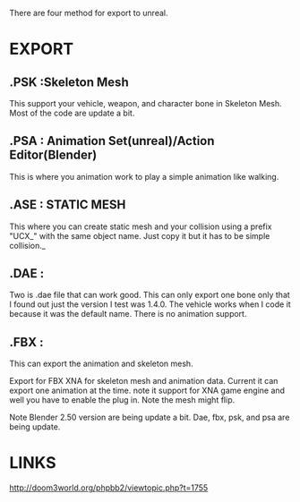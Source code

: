There are four method for export to unreal.

# EXPORT #
## .PSK :Skeleton Mesh ##
This support your vehicle, weapon, and character bone in Skeleton Mesh. Most of the code are update a bit.

## .PSA : Animation Set(unreal)/Action Editor(Blender) ##
This is where you animation work to play a simple animation like walking.

## .ASE : STATIC MESH ##
This where you can create static mesh and your collision using a prefix "UCX_" with the same object name. Just copy it but it has to be simple collision._

## .DAE : ##
Two is .dae file that can work good. This can only export one bone only that I found out just the version I test was 1.4.0. The vehicle works when I code it because it was the default name. There is no animation support.

## .FBX : ##
This can export the animation and skeleton mesh.

Export for FBX XNA for skeleton mesh and animation data. Current it can export one animation at the time. note it support for XNA game engine and well you have to enable the plug in. Note the mesh might flip.


Note Blender 2.50 version are being update a bit. Dae, fbx, psk, and psa are being update.

# LINKS #
http://doom3world.org/phpbb2/viewtopic.php?t=1755